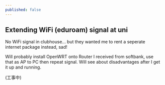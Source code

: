 ```yaml
---
published: false
---
```

## Extending WiFi (eduroam) signal at uni

No WiFi signal in clubhouse... but they wanted me to rent a seperate internet package instead, sad!

Will probably install OpenWRT onto Router I received from softbank, use that as AP to PC then repeat signal. 
Will see about disadvantages after I get it up and running.

(工事中)
